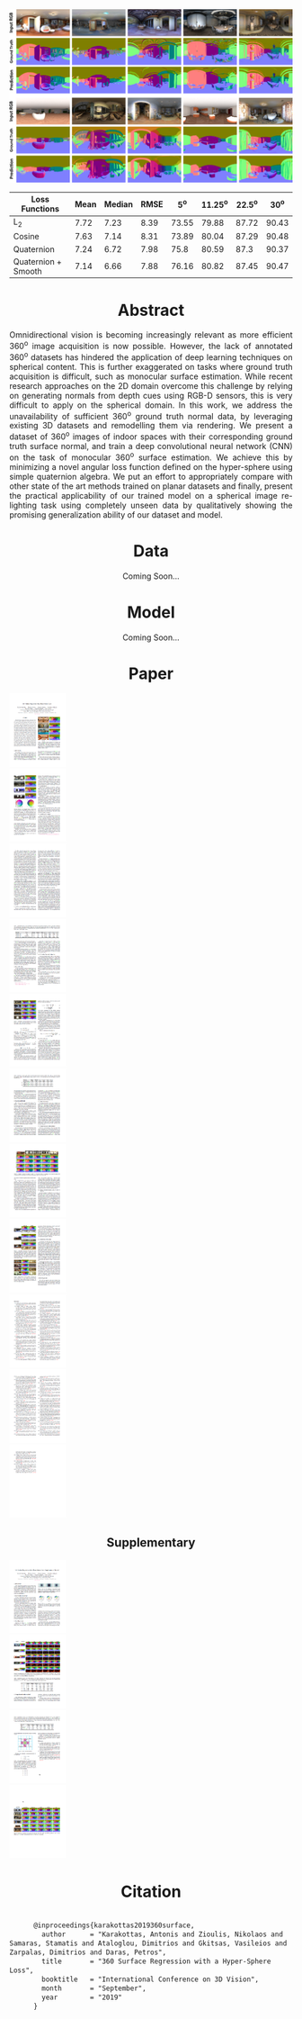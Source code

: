 
<img src = "./assets/img/360HyperSphereBanner.png" alt="Qualitative Results" width="1000"/>


| Loss Functions | Mean | Median | RMSE | 5<sup>o</sup> | 11.25<sup>o</sup> | 22.5<sup>o</sup> | 30<sup>o</sup>|
|----------------|------|--------|------|---------------|-------------------|------------------|---------------|
| L<sub>2</sub>  | 7.72 | 7.23   | 8.39 | 73.55         | 79.88             |  87.72           |   90.43       |
| Cosine         | 7.63 | 7.14   | 8.31 | 73.89         | 80.04             |  87.29           |   90.48       |
| Quaternion     | 7.24 | 6.72   | 7.98 | 75.8          | 80.59             |  87.3            |   90.37       |
|Quaternion + Smooth|7.14| 6.66  | 7.88 | 76.16         | 80.82             | 87.45            |90.47          |



<h1 align="center"> Abstract </h1>
<p style="text-align: justify;">
Omnidirectional vision is becoming increasingly relevant as more efficient 360<sup>o</sup> image acquisition is now possible.
However, the lack of annotated 360<sup>o</sup> datasets has hindered the application of deep learning techniques on spherical content. 
This is further exaggerated on tasks where ground truth acquisition is difficult, such as monocular surface estimation. 
While recent research approaches on the 2D domain overcome this challenge by relying on generating normals from depth cues 
using RGB-D sensors, this is very difficult to apply on the spherical domain. In this work, we address the unavailability 
of sufficient 360<sup>o</sup> ground truth normal data, by leveraging existing 3D datasets and remodelling them via rendering. 
We present a dataset of 360<sup>o</sup> images of indoor spaces with their corresponding ground truth surface normal, 
and train a deep convolutional neural network (CNN) on the task of monocular 360<sup>o</sup> surface estimation. 
We achieve this by minimizing a novel angular loss function defined on the hyper-sphere using simple quaternion algebra. 
We put an effort to appropriately compare with other state of the art methods trained on planar datasets and finally, 
present the practical applicability of our trained model on a spherical image re-lighting task using completely unseen data by 
qualitatively showing the promising generalization ability of our dataset and model.
</p>


<h1 align="center"> Data </h1>
<p align="center">
  Coming Soon...
</p>
<h1 align="center"> Model </h1>
<p align="center">
  Coming Soon...
</p>


<h1 align="center"> Paper </h1>

<p align="center">
  <a href="https://arxiv.org/">
    <div>
      <img src="./assets/img/paper_thumbs/1.png" width=20%>
    </div>
    <div>
      <img src="./assets/img/paper_thumbs/2.png" width=20%>
    </div>
    <div>
      <img src="./assets/img/paper_thumbs/3.png" width=20%>
    </div>
    <div>
      <img src="./assets/img/paper_thumbs/4.png" width=20%>
    </div>
    <div>
      <img src="./assets/img/paper_thumbs/5.png" width=20%>
    </div>
    <div>
      <img src="./assets/img/paper_thumbs/6.png" width=20%>
    </div>
    <div>
      <img src="./assets/img/paper_thumbs/7.png" width=20%>
    </div>
    <div>
      <img src="./assets/img/paper_thumbs/8.png" width=20%>
    </div>
    <div>
      <img src="./assets/img/paper_thumbs/9.png" width=20%>
    </div>
    <div>
      <img src="./assets/img/paper_thumbs/10.png" width=20%>
    </div>
    <div>
      <img src="./assets/img/paper_thumbs/11.png" width=20%>
    </div>
  </a>
</p>

<h2 align="center"> Supplementary </h2>

<p align="center">
  <a href="https://arxiv.org/">
    <div>
      <img src="./assets/img/paper_thumbs/sup1.png" width=20%>
    </div>
    <div>
      <img src="./assets/img/paper_thumbs/sup2.png" width=20%>
    </div>
    <div>
      <img src="./assets/img/paper_thumbs/sup3.png" width=20%>
    </div>
    <div>
      <img src="./assets/img/paper_thumbs/sup4.png" width=20%>
    </div>
  </a>
</p>

<h1 align="center"> Citation </h1>
<p style="
    width: auto;
    background-color: #f2f2f2;
    font-size: small;
">
  <pre>
    <code>
      @inproceedings{karakottas2019360surface,
        author      = "Karakottas, Antonis and Zioulis, Nikolaos and Samaras, Stamatis and Ataloglou, Dimitrios and Gkitsas, Vasileios and Zarpalas, Dimitrios and Daras, Petros",
        title       = "360 Surface Regression with a Hyper-Sphere Loss",
        booktitle   = "International Conference on 3D Vision",
        month       = "September",
        year        = "2019"
      }
    </code>
  </pre>
</p>
